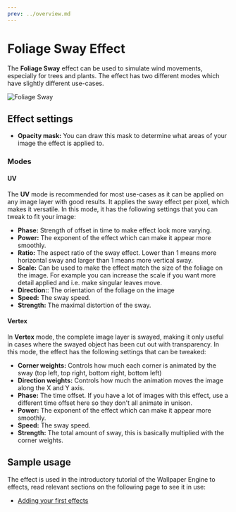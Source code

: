 ```yaml
---
prev: ../overview.md
---
```

# Foliage Sway Effect

The **Foliage Sway** effect can be used to simulate wind movements, especially for trees and plants. The effect has two different modes which have slightly different use-cases.

![Foliage Sway](/wallpaper-engine-docs/img/effects/Sway.gif)

## Effect settings

* **Opacity mask:** You can draw this mask to determine what areas of your image the effect is applied to.

### Modes

#### UV
The **UV** mode is recommended for most use-cases as it can be applied on any image layer with good results. It applies the sway effect per pixel, which makes it versatile. In this mode, it has the following settings that you can tweak to fit your image:

* **Phase:** Strength of offset in time to make effect look more varying.
* **Power:** The exponent of the effect which can make it appear more smoothly.
* **Ratio:** The aspect ratio of the sway effect. Lower than 1 means more horizontal sway and larger than 1 means more vertical sway.
* **Scale:** Can be used to make the effect match the size of the foliage on the image. For example you can increase the scale if you want more detail applied and i.e. make singular leaves move.
* **Direction:**: The orientation of the foliage on the image
* **Speed:** The sway speed.
* **Strength:** The maximal distortion of the sway.

#### Vertex
In **Vertex** mode, the complete image layer is swayed, making it only useful in cases where the swayed object has been cut out with transparency. In this mode, the effect has the following settings that can be tweaked:

* **Corner weights:** Controls how much each corner is animated by the sway (top left, top right, bottom right, bottom left)
* **Direction weights:** Controls how much the animation moves the image along the X and Y axis.
* **Phase:** The time offset. If you have a lot of images with this effect, use a different time offset here so they don't all animate in unison.
* **Power:** The exponent of the effect which can make it appear more smoothly.
* **Speed:** The sway speed.
* **Strength:** The total amount of sway, this is basically multiplied with the corner weights.

## Sample usage

The effect is used in the introductory tutorial of the Wallpaper Engine to effects, read relevant sections on the following page to see it in use:

* [Adding your first effects](/wallpaper-engine-docs/scene/first/effects)